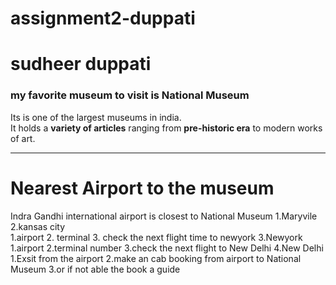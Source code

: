 # assignment2-duppati
# sudheer duppati
### my favorite museum to visit is National Museum 


Its is one of the largest museums in india.<br>
It holds a **variety of articles** ranging from **pre-historic era** to modern works of art.

***
# Nearest Airport to the museum
Indra Gandhi international airport is closest to National Museum
1.Maryvile
2.kansas city   
    1.airport
    2. terminal 
    3. check the next flight time to newyork
3.Newyork
    1.airport
    2.terminal number
    3.check the next flight to New Delhi
4.New Delhi
    1.Exsit from the airport
    2.make an cab booking from airport to National Museum
    3.or if not able the book a guide 

